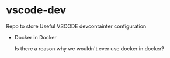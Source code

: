 # vscode-dev
Repo to store Useful VSCODE devcontainter configuration
- Docker in Docker
  
  Is there a reason why we wouldn't ever use docker in docker?
